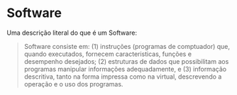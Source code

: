 # Software

Uma descrição literal do que é um Software:

> Software consiste em:
(1) instruções (programas de comptuador) que, quando executados, fornecem caracteristicas, funções e desempenho desejados;
(2) estruturas de dados que possibilitam aos programas manipular informações adequadamente, e
(3) informação descritiva, tanto na forma impressa como na virtual, descrevendo a operação e o uso dos programas.
